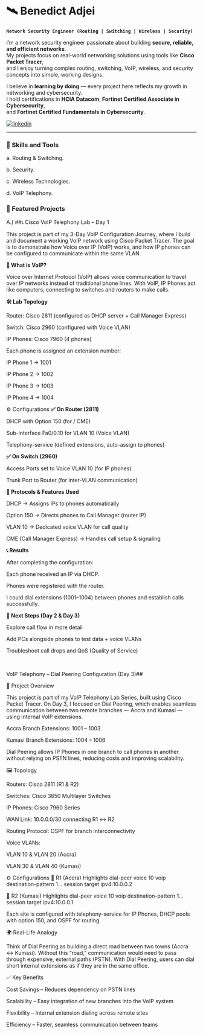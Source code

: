 # 🛰️ Benedict Adjei  

**`Network Security Engineer (Routing | Switching | Wireless | Security)`**    

I’m a network security engineer passionate about building **secure, reliable, and efficient networks**.  
My projects focus on real-world networking solutions using tools like **Cisco Packet Tracer**,  
and I enjoy turning complex routing, switching, VoIP, wireless, and security concepts into simple, working designs.  

I believe in **learning by doing** — every project here reflects my growth in networking and cybersecurity.  
I hold certifications in **HCIA Datacom**, **Fortinet Certified Associate in Cybersecurity**,  
and **Fortinet Certified Fundamentals in Cybersecurity**.  

<p align="left">
   <a href="https://www.linkedin.com/in/benedict-network-sec/">
      <img alt="linkedin" title="Connect with me on LinkedIn" src="https://custom-icon-badges.demolab.com/badge/-Connect%20On%20LinkedIn-blue?style=for-the-badge&logo=person-add&logoColor=white"/>
   </a>
</p>

---

### 🧰 Skills and Tools  

   <p> a. Routing & Switching.</p>
   <p> b. Security. </p>
   <p> c. Wireless Technologies.</p>
   <p> d. VoIP Telephony.</p>

### 📂 Featured Projects  
   <p>  A.) ##📞 Cisco VoIP Telephony Lab – Day 1</p>

   <p> This project is part of my 3-Day VoIP Configuration Journey, where I build and document a working VoIP network using Cisco Packet Tracer. The goal is to demonstrate      how Voice over IP (VoIP) works, and how IP phones can be configured to communicate within the same VLAN. </p>

**🔎 What is VoIP?**

Voice over Internet Protocol (VoIP) allows voice communication to travel over IP networks instead of traditional phone lines. With VoIP, IP Phones act like computers, connecting to switches and routers to make calls.

**🛠️ Lab Topology**

Router: Cisco 2811 (configured as DHCP server + Call Manager Express)

Switch: Cisco 2960 (configured with Voice VLAN)

IP Phones: Cisco 7960 (4 phones)

Each phone is assigned an extension number:

IP Phone 1 → 1001

IP Phone 2 → 1002

IP Phone 3 → 1003

IP Phone 4 → 1004

⚙️ Configurations
**✅ On Router (2811)**

DHCP with Option 150 (for / CME)

Sub-interface Fa0/0.10 for VLAN 10 (Voice VLAN)

Telephony-service (defined extensions, auto-assign to phones)

**✅ On Switch (2960)**

Access Ports set to Voice VLAN 10 (for IP phones)

Trunk Port to Router (for inter-VLAN communication)

**📡 Protocols & Features Used**

DHCP → Assigns IPs to phones automatically

Option 150 → Directs phones to Call Manager (router IP)

VLAN 10 → Dedicated voice VLAN for call quality

CME (Call Manager Express) → Handles call setup & signaling

**📞 Results**

After completing the configuration:

Each phone received an IP via DHCP.

Phones were registered with the router.

I could dial extensions (1001–1004) between phones and establish calls successfully.

**🚀 Next Steps (Day 2 & Day 3)**

Explore call flow in more detail

Add PCs alongside phones to test data + voice VLANs

Troubleshoot call drops and QoS (Quality of Service) </p>

&nbsp;

<p> <b></b>VoIP Telephony – Dial Peering Configuration (Day 3)##</p></b> 
📌 Project Overview

This project is part of my VoIP Telephony Lab Series, built using Cisco Packet Tracer. On Day 3, I focused on Dial Peering, which enables seamless communication between two remote branches — Accra and Kumasi — using internal VoIP extensions.

Accra Branch Extensions: 1001 – 1003

Kumasi Branch Extensions: 1004 – 1006

Dial Peering allows IP Phones in one branch to call phones in another without relying on PSTN lines, reducing costs and improving scalability.

🖼️ Topology

Routers: Cisco 2811 (R1 & R2)

Switches: Cisco 3650 Multilayer Switches

IP Phones: Cisco 7960 Series

WAN Link: 10.0.0.0/30 connecting R1 ↔ R2

Routing Protocol: OSPF for branch interconnectivity

Voice VLANs:

VLAN 10 & VLAN 20 (Accra)

VLAN 30 & VLAN 40 (Kumasi)

⚙️ Configurations
🔹 R1 (Accra) Highlights
dial-peer voice 10 voip
 destination-pattern 1...
 session target ipv4:10.0.0.2

🔹 R2 (Kumasi) Highlights
dial-peer voice 10 voip
 destination-pattern 1...
 session target ipv4:10.0.0.1


Each site is configured with telephony-service for IP Phones, DHCP pools with option 150, and OSPF for routing.

🌍 Real-Life Analogy

Think of Dial Peering as building a direct road between two towns (Accra ↔ Kumasi). Without this “road,” communication would need to pass through expensive, external paths (PSTN). With Dial Peering, users can dial short internal extensions as if they are in the same office.

✅ Key Benefits

Cost Savings – Reduces dependency on PSTN lines

Scalability – Easy integration of new branches into the VoIP system

Flexibility – Internal extension dialing across remote sites

Efficiency – Faster, seamless communication between teams
